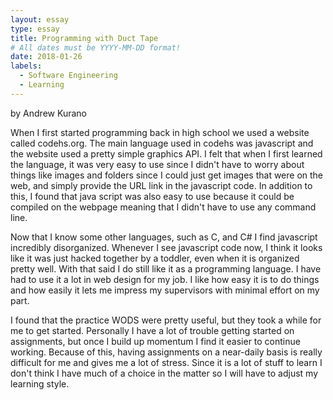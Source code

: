 ```yaml
---
layout: essay
type: essay
title: Programming with Duct Tape
# All dates must be YYYY-MM-DD format!
date: 2018-01-26
labels:
  - Software Engineering
  - Learning
---
```



by Andrew Kurano

When I first started programming back in high school we used a website called codehs.org.  The main language used in codehs was javascript and the website used a pretty simple graphics API.  I felt that when I first learned the language, it was very easy to use since I didn't have to worry about things like images and folders since I could just get images that were on the web, and simply provide the URL link in the javascript code.  In addition to this, I found that java script was also easy to use because it could be compiled on the webpage meaning that I didn't have to use any command line.
	
Now that I know some other languages, such as C, and C# I find javascript incredibly disorganized.  Whenever I see javascript code now, I think it looks like it was just hacked together by a toddler, even when it is organized pretty well.  With that said I do still like it as a programming language.  I have had to use it a lot in web design for my job.   I like how easy it is to do things and how easily it lets me impress my supervisors with minimal effort on my part.
	
I found that the practice WODS were pretty useful, but they took a while for me to get started.  Personally I have a lot of trouble getting started on assignments, but once I build up momentum I find it easier to continue working.  Because of this, having assignments on a near-daily basis is really difficult for me and gives me a lot of stress.  Since it is a lot of stuff to learn I don't think I have much of a choice in the matter so I will have to adjust my learning style.
	
	
		
	
	
	
	
	
	
	

	
	


